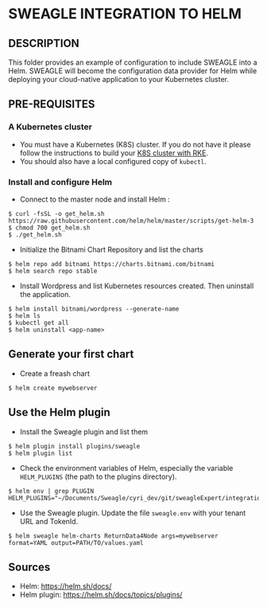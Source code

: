 # SWEAGLE INTEGRATION TO HELM

## DESCRIPTION

This folder provides an example of configuration to include SWEAGLE into a Helm.
SWEAGLE will become the configuration data provider for Helm while  deploying your cloud-native application to your Kubernetes cluster.

## PRE-REQUISITES
### A Kubernetes cluster

- You must have a Kubernetes (K8S) cluster. If you do not have it please follow the instructions to build your [K8S cluster with RKE](./k8s-rke/README.md).
- You should also have a local configured copy of `kubectl`.

### Install and configure Helm
- Connect to the master node and install Helm :
````
$ curl -fsSL -o get_helm.sh https://raw.githubusercontent.com/helm/helm/master/scripts/get-helm-3
$ chmod 700 get_helm.sh
$ ./get_helm.sh
````
- Initialize the Bitnami Chart Repository and list the charts
````
$ helm repo add bitnami https://charts.bitnami.com/bitnami
$ helm search repo stable
````
- Install Wordpress and list Kubernetes resources created. Then uninstall the application.
````
$ helm install bitnami/wordpress --generate-name
$ helm ls
$ kubectl get all
$ helm uninstall <app-name>
````

## Generate your first chart

- Create a freash chart
````
$ helm create mywebserver
````

## Use the Helm plugin 

- Install the Sweagle plugin and list them
````
$ helm plugin install plugins/sweagle
$ helm plugin list
````
- Check the environment variables of Helm, especially the variable `HELM_PLUGINS` (the path to the plugins directory).
`````
$ helm env | grep PLUGIN
HELM_PLUGINS="~/Documents/Sweagle/cyri_dev/git/sweagleExpert/integrations/helm/plugins"
`````
- Use the Sweagle plugin. Update the file `sweagle.env` with your tenant URL and TokenId.
`````
$ helm sweagle helm-charts ReturnData4Node args=mywebserver format=YAML output=PATH/TO/values.yaml
`````


## Sources
- Helm: https://helm.sh/docs/
- Helm plugin: https://helm.sh/docs/topics/plugins/
